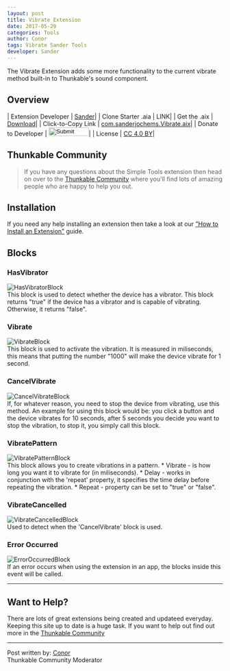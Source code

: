 ```yaml
---
layout: post
title: Vibrate Extension
date: 2017-05-29
categories: Tools
author: Conor
tags: Vibrate Sander Tools
developer: Sander
---
```


The Vibrate Extension adds some more functionality to the current vibrate method built-in to Thunkable's sound component.



<!-- more -->

## Overview

| Extension Developer | <a href="https://community.thunkable.com/u/Sander0542/" target="_blank">Sander</a>|
| Clone Starter .aia | <a href="" class="flat_btn" target="_blank" hidden> Open in Thunkable</a>LINK|
| Get the .aix | <a href="http://www.sanderjochems.nl/appinventor/extension/3/vibrate" >Download</a>|
| Click-to-Copy Link | <a href="#" id="copyButton">com.sanderjochems.Vibrate.aix</a>|
| Donate to Developer | <a href="https://play.google.com/store/apps/details?id=com.thunkable.android.sander542jochems.Donate" target="_blank"><input type="image" src="http://domhnallohanlon.com/thunkable_extensions/assets/images/donate_gp.png" width="94px" height="20px"></a>|
| License | <a href="https://creativecommons.org/licenses/by/4.0/" target="_blank">CC 4.0 BY</a>|

<p hidden id="copyTarget">http://www.sanderjochems.nl/download/extensions/com.sanderjochems.Vibrate.aix</p>

## Thunkable Community

>If you have any questions about the Simple Tools extension then head on over to the [Thunkable Community](https://community.thunkable.com/t/vibrate-extension/3272) where you'll find lots of amazing people who are happy to help you out.

## Installation

If you need any help installing an extension then take a look at our <a href="http://domhnallohanlon.com/thunkable_extensions/about.html#how_to">"How to Install an Extension"</a> guide.

## Blocks

### HasVibrator
<img src="http://domhnallohanlon.com/thunkable_extensions/assets/post_assets/vibrate_extension/HasVibratorBlock.png" alt="HasVibratorBlock">
<br>
This block is used to detect whether the device has a vibrator. This block returns "true" if the device has a vibrator and is capable of vibrating. Otherwise, it returns "false".

### Vibrate
<img src="http://domhnallohanlon.com/thunkable_extensions/assets/post_assets/vibrate_extension/VibrateBlock.png" alt="VibrateBlock">
<br>
This block is used to activate the vibration. It is measured in miliseconds, this means that putting the number "1000" will make the device vibrate for 1 second.

### CancelVibrate
<img src="http://domhnallohanlon.com/thunkable_extensions/assets/post_assets/vibrate_extension/CancelVibrateBlock.png" alt="CancelVibrateBlock">
<br>
If, for whatever reason, you need to stop the device from vibrating, use this method. An example for using this block would be: you click a button and the device vibrates for 10 seconds, after 5 seconds you decide you want to stop the vibration, to stop it, you simply call this block.

### VibratePattern
<img src="http://domhnallohanlon.com/thunkable_extensions/assets/post_assets/vibrate_extension/VibratePatternBlock.png" alt="VibratePatternBlock">
<br>
This block allows you to create vibrations in a pattern.
* Vibrate - is how long you want it to vibrate for (in miliseconds).
* Delay - works in conjunction with the 'repeat' property, it specifies the time delay before repeating the vibration.
* Repeat - property can be set to "true" or "false".

### VibrateCancelled
<img src="http://domhnallohanlon.com/thunkable_extensions/assets/post_assets/vibrate_extension/VibrateCancelledBlock.png" alt="VibrateCancelledBlock">
<br>
Used to detect when the 'CancelVibrate' block is used.

### Error Occurred
<img src="http://domhnallohanlon.com/thunkable_extensions/assets/post_assets/vibrate_extension/ErrorOccurredBlock.png" alt="ErrorOccurredBlock">
<br>
If an error occurs when using the extension in an app, the blocks inside this event will be called.

<hr/>

## Want to Help?
There are lots of great extensions being created and updateed everyday. Keeping this site up to date is a huge task. If you want to help out find out more in the <a href="http://community.thunkable.com/t/contributing-to-thunkable-extensions-directory/3125?u=domhnall">Thunkable Community</a>

<hr />

Post written by:
<a href="http://community.thunkable.com/users/conor/">Conor</a>
<br>Thunkable Community Moderator
